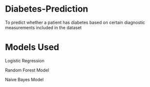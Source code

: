 # Diabetes-Prediction
To predict whether a patient has diabetes based on certain diagnostic measurements included in the dataset
# Models Used
Logistic Regression

Random Forest Model

Naive Bayes Model
